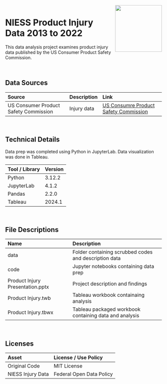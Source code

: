 <img align="right" height="150" src="https://user-images.githubusercontent.com/107127279/233161463-b4e5627d-1258-4050-80d2-d83a2abd50e7.png">

# NIESS Product Injury Data 2013 to 2022
This data analysis project examines product injury data published by the US Consumer Product Safety Commission.

</br> 

## Data Sources

| Source                                 | Description            | Link                                                                    |
| :------------------------------------- | :--------------------- | :---------------------------------------------------------------------- |
| US Consumer Product Safety Commission  | Injury data            | [US Consumre Product Safety Commission](https://www.cpsc.gov/Research--Statistics/NEISS-Injury-Data)             |

</br> 

## Technical Details
Data prep was completed using Python in JupyterLab. Data visualization was done in Tableau.</br> 


| Tool / Library  | Version |
| :-------------  | :------ |
| Python          | 3.12.2  |
| JupyterLab      | 4.1.2   |
| Pandas          | 2.2.0   |
| Tableau         | 2024.1  |

</br> 

## File Descriptions

| Name                                       | Description                                                                    |
| :----------------------------------------- | :----------------------------------------------------------------------------- |
| data                                       | Folder containing scrubbed codes and description data                          |
| code                                       | Jupyter notebooks containing data prep                                         |
| Product Injury Presentation.pptx           | Project description and findings                                               |
| Product Injury.twb                         | Tableau workbook containaing analysis                                          |
| Product Injury.tbwx                        | Tableau packaged workbook containing data and analysis                         |


</br>

## Licenses

| Asset                                    | License / Use Policy         |
| :--------------------------------------- | :--------------------------- |
| Original Code                            | MIT License                  |
| NIESS Injury Data                        | Federal Open Data Policy     |
